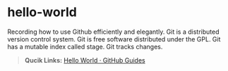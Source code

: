 # hello-world
Recording how to use Github efficiently and elegantly.
Git is a distributed version control system.
Git is free software distributed under the GPL.
Git has a mutable index called stage.
Git tracks changes.


>**Qucik Links:**
>[Hello World · GitHub Guides](https://guides.github.com/activities/hello-world/)
